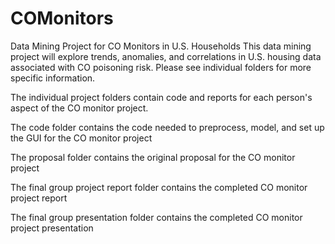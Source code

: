 # COMonitors
Data Mining Project for CO Monitors in U.S. Households
This data mining project will explore trends, anomalies, and correlations in U.S. housing data associated with CO poisoning risk. Please see individual folders for more specific information.

The individual project folders contain code and reports for each person's aspect of the CO monitor project.

The code folder contains the code needed to preprocess, model, and set up the GUI for the CO monitor project

The proposal folder contains the original proposal for the CO monitor project

The final group project report folder contains the completed CO monitor project report

The final group presentation folder contains the completed CO monitor project presentation
